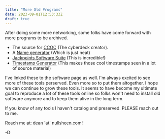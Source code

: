 ```yaml
---
title: "More Old Programs"
date: 2023-09-01T12:53:33Z
draft: true
---
```


After doing some more networking, some folks have come forward with more programs to be archived. 

* The source for [CCOC](/files/ccoc-161.zip) (The cyberdeck creator). 
* A [Name generator](/files/GameName.7z) (Which is just neat)
* [Jackpoints Software Suite](Jackpoint_Beta2_Redux_Setup.zip) (This is incredible!)
* [Timestamp Generator](/files/Timestamps.zip) (This makes those cool timestamps seen in a lot of source material)

I've linked these to the software page as well. I'm always excited to see more of these tools perserved. Even more so to put them altogether. I hope we can continue to grow these tools. It seems to have become my ultimate goal to reproduce a lot of these tools online so folks won't need to install old software anymore and to keep them alive in the long term.

If you know of any tools I haven't catalog and preserved. PLEASE reach out to me. 

Reach me at: dean 'at' nullsheen.com!

-D
